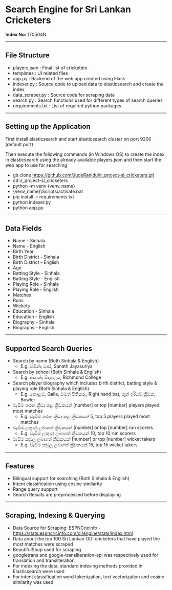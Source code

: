 # Search Engine for Sri Lankan Cricketers

**Index No:**   170504N

---

## File Structure
                  
- players.json : Final list of cricketers
- templates : UI related files  
- app.py : Backend of the web app created using Flask 
- indexer.py : Source code to upload data to elasticsearch and create the index
- data_scraper.py :  Source code for scraping data  
- search.py : Search functions used for different types of search queries
- requirements.txt : List of required python packages

---

## Setting up the Application

First install elasticsearch and start elasticsearch cluster on port 9200 (default port)

Then execute the following commands (in Windows OS) to create the index in elasticsearch using 
the already available players.json and then start the web app to use for searching

- git clone https://github.com/JudeRanidu/ir_project-sl_cricketers.git
- cd ir_project-sl_cricketers
- python -m venv {venv_name}
- {venv_name}\Scripts\activate.bat
- pip install -r requirements.txt
- python indexer.py
- python app.py

---

## Data Fields

- Name - Sinhala
- Name - English
- Birth Year
- Birth District - Sinhala
- Birth District - English
- Age
- Batting Style - Sinhala
- Batting Style - English
- Playing Role - Sinhala
- Playing Role - English
- Matches
- Runs
- Wickets
- Education - Sinhala
- Education - English
- Biography - Sinhala
- Biography - English

---

## Supported Search Queries

- Search by name (Both Sinhala & English)
  - E.g. චමින්ද වාස්, Sanath Jayasuriya
- Search by school (Both Sinhala & English)
  - E.g. ආනන්ද විද්‍යාලය, Richmond College
- Search player biography which includes birth district, batting style & playing role (Both Sinhala & English)
  - E.g. කොළඹ, Galle, වමත් පිතිකරු, Right hand bat, තුන් ඉරියව් ක්‍රීඩක, Bowler
- වැඩිම තරඟ ක්‍රීඩා කළ ක්‍රීඩකයන් [number] or top [number] players played most matches
  - E.g. වැඩිම තරඟ ක්‍රීඩා කළ ක්‍රීඩකයන් 5, top 5 players played most matches
- වැඩිම ලකුණු ලබාගත් ක්‍රීඩකයන් [number] or top [number] run scorers
  - E.g. වැඩිම ලකුණු ලබාගත් ක්‍රීඩකයන් 10, top 10 run scorers
- වැඩිම කඩුලු ලබාගත් ක්‍රීඩකයන් [number] or top [number] wicket takers
  - E.g. වැඩිම කඩුලු ලබාගත් ක්‍රීඩකයන් 15, top 15 wicket takers

---

## Features

- Bilingual support for searching (Both Sinhala & English)
- Intent classification using cosine similarity
- Range query support
- Search Results are preprocessed before displaying

---

## Scraping, Indexing & Querying

- Data Source for Scraping: ESPNCricinfo - https://stats.espncricinfo.com/ci/engine/stats/index.html
- Data about the top 100 Sri Lankan ODI cricketers that have played the most matches were scraped
- BeautifulSoup used for scraping
- googletrans and google-transliteration-api was respectively used for translation and transliteration
- For indexing the data, standard indexing methods provided in Elasticsearch were used
- For intent classification word tokenization, text vectorization and cosine similarity was used
